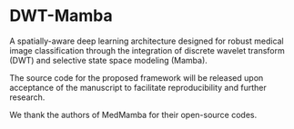 # DWT-Mamba
A spatially-aware deep learning architecture designed for robust medical image classification through the integration of discrete wavelet transform (DWT) and selective state space modeling (Mamba).

The source code for the proposed framework will be released upon acceptance of the manuscript to facilitate reproducibility and further research.

We thank the authors of MedMamba for their open-source codes.
